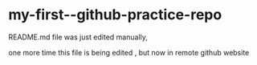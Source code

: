 # my-first--github-practice-repo

README.md file was just edited manually,

one more time this file is being edited , but now in remote github website
